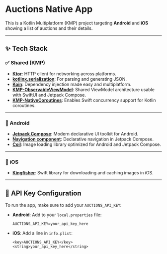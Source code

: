 # Auctions Native App

This is a Kotlin Multiplatform (KMP) project targeting **Android** and **iOS** showing a list of auctions and their details.

---

## ✨ Tech Stack

### ✅ Shared (KMP)

- [**Ktor**](https://ktor.io/): HTTP client for networking across platforms.
- [**kotlinx.serialization**](https://github.com/Kotlin/kotlinx.serialization): For parsing and generating JSON.
- [**Koin**](https://github.com/InsertKoinIO/koin): Dependency injection made easy and multiplatform.
- [**KMP-ObservableViewModel**](https://github.com/rickclephas/KMP-ObservableViewModel): Shared ViewModel architecture usable with SwiftUI and Jetpack Compose.
- [**KMP-NativeCoroutines**](https://github.com/rickclephas/KMP-NativeCoroutines): Enables Swift concurrency support for Kotlin coroutines.

---

### 📱 Android

- [**Jetpack Compose**](https://developer.android.com/jetpack/compose): Modern declarative UI toolkit for Android.
- [**Navigation component**](https://developer.android.com/jetpack/compose/navigation): Declarative navigation in Jetpack Compose.
- [**Coil**](https://github.com/coil-kt/coil): Image loading library optimized for Android and Jetpack Compose.

---

### 🍏 iOS

- [**Kingfisher**](https://github.com/onevcat/Kingfisher): Swift library for downloading and caching images in iOS.

---

## 🔐 API Key Configuration

To run the app, make sure to add your `AUCTIONS_API_KEY`:

- **Android**: Add to your `local.properties` file:
  ```properties
  AUCTIONS_API_KEY=your_api_key_here
- **iOS**: Add a line in `info.plist`:
  ```properties
  <key>AUCTIONS_API_KEY</key>
  <string>your_api_key_here</string>
  